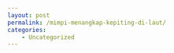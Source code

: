 ```yaml
---
layout: post
permalink: /mimpi-menangkap-kepiting-di-laut/
categories:
    - Uncategorized
---
```



